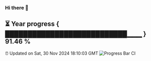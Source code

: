 ### Hi there 👋
⏳ Year progress { ███████████████████████████▁▁▁ } 91.46 %
---
⏰ Updated on Sat, 30 Nov 2024 18:10:03 GMT
![Progress Bar CI](https://github.com/Moyi321/Moyi321/workflows/Progress%20Bar%20CI/badge.svg)
